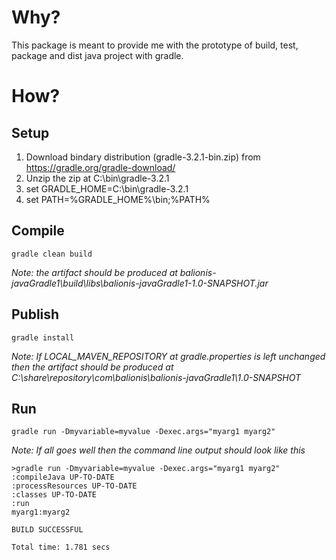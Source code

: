 # Why?

This package is meant to provide me with the prototype of build, test, package and dist java project with gradle.

# How?

## Setup

1. Download bindary distribution (gradle-3.2.1-bin.zip) from https://gradle.org/gradle-download/
2. Unzip the zip at C:\bin\gradle-3.2.1
3. set GRADLE_HOME=C:\bin\gradle-3.2.1
3. set PATH=%GRADLE_HOME%\bin;%PATH%

## Compile

```
gradle clean build
```

_Note: the artifact should be produced at balionis-javaGradle1\build\libs\balionis-javaGradle1-1.0-SNAPSHOT.jar_

## Publish

```
gradle install
```

_Note: If LOCAL_MAVEN_REPOSITORY at gradle.properties is left unchanged then the artifact should be produced at C:\share\repository\com\balionis\balionis-javaGradle1\1.0-SNAPSHOT_

## Run

```
gradle run -Dmyvariable=myvalue -Dexec.args="myarg1 myarg2"
```

_Note: If all goes well then the command line output should look like this_
```
>gradle run -Dmyvariable=myvalue -Dexec.args="myarg1 myarg2"
:compileJava UP-TO-DATE
:processResources UP-TO-DATE
:classes UP-TO-DATE
:run
myarg1:myarg2

BUILD SUCCESSFUL

Total time: 1.781 secs
```
